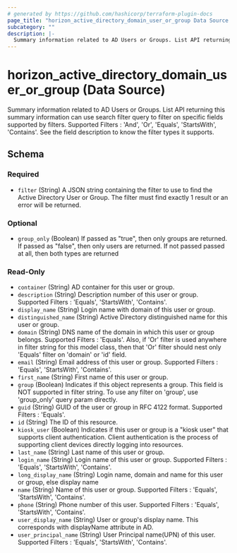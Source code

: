 ```yaml
---
# generated by https://github.com/hashicorp/terraform-plugin-docs
page_title: "horizon_active_directory_domain_user_or_group Data Source - terraform-provider-horizon"
subcategory: ""
description: |-
  Summary information related to AD Users or Groups. List API returning this summary information can use search filter query to filter on specific fields supported by filters. Supported Filters : 'And', 'Or', 'Equals', 'StartsWith', 'Contains'. See the field description to know the filter types it supports.
---
```


# horizon_active_directory_domain_user_or_group (Data Source)

Summary information related to AD Users or Groups. List API returning this summary information can use search filter query to filter on specific fields supported by filters. Supported Filters : 'And', 'Or', 'Equals', 'StartsWith', 'Contains'. See the field description to know the filter types it supports.



<!-- schema generated by tfplugindocs -->
## Schema

### Required

- `filter` (String) A JSON string containing the filter to use to find the Active Directory User or Group. The filter must find exactly 1 result or an error will be returned.

### Optional

- `group_only` (Boolean) If passed as "true", then only groups are returned. If passed as "false", then only users are returned. If not passed passed at all, then both types are returned

### Read-Only

- `container` (String) AD container for this user or group.
- `description` (String) Description number of this user or group. Supported Filters : 'Equals', 'StartsWith', 'Contains'.
- `display_name` (String) Login name with domain of this user or group.
- `distinguished_name` (String) Active Directory distinguished name for this user or group.
- `domain` (String) DNS name of the domain in which this user or group belongs. Supported Filters : 'Equals'. Also, if 'Or' filter is used anywhere in filter string for this model class, then that 'Or' filter should nest only 'Equals' filter on 'domain' or 'id' field.
- `email` (String) Email address of this user or group. Supported Filters : 'Equals', 'StartsWith', 'Contains'.
- `first_name` (String) First name of this user or group.
- `group` (Boolean) Indicates if this object represents a group.  This field is NOT supported in filter string. To use any filter on 'group', use 'group_only' query param directly.
- `guid` (String) GUID of the user or group in RFC 4122 format. Supported Filters : 'Equals'.
- `id` (String) The ID of this resource.
- `kiosk_user` (Boolean) Indicates if this user or group is a "kiosk user" that supports client authentication. Client authentication is the process of supporting client devices directly logging into resources.
- `last_name` (String) Last name of this user or group.
- `login_name` (String) Login name of this user or group. Supported Filters : 'Equals', 'StartsWith', 'Contains'.
- `long_display_name` (String) Login name, domain and name for this user or group, else display name
- `name` (String) Name of this user or group. Supported Filters : 'Equals', 'StartsWith', 'Contains'.
- `phone` (String) Phone number of this user. Supported Filters : 'Equals', 'StartsWith', 'Contains'.
- `user_display_name` (String) User or group's display name. This corresponds with displayName attribute in AD.
- `user_principal_name` (String) User Principal name(UPN) of this user. Supported Filters : 'Equals', 'StartsWith', 'Contains'.


